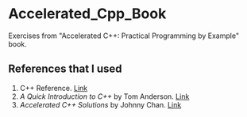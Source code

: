 # Accelerated_Cpp_Book
Exercises from "Accelerated C++: Practical Programming by Example" book.

## References that I used
1. C++ Reference. [Link](https://en.cppreference.com/w/)
2. _A Quick Introduction to C++_ by Tom Anderson. [Link](https://web.eecs.umich.edu/~sugih/pointers/c++.pdf)
3. _Accelerated C++ Solutions_ by Johnny Chan. [Link](http://mathalope.co.uk/accelerated-c-solutions/)

